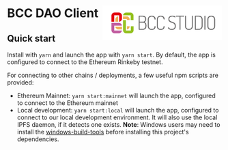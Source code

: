 # BCC DAO Client <a href="https://bccstudio.biz/"><img align="right" src="src\assets\logo.png" height="80px" /></a>


## Quick start

Install with `yarn` and launch the app with `yarn start`. By default, the app is configured to connect to the Ethereum Rinkeby testnet.

For connecting to other chains / deployments, a few useful npm scripts are provided:

- Ethereum Mainnet: `yarn start:mainnet` will launch the app, configured to connect to the Ethereum mainnet
- Local development: `yarn start:local` will launch the app, configured to connect to our local development environment. It will also use the local IPFS daemon, if it detects one exists. 
**Note**: Windows users may need to install the [windows-build-tools](https://www.npmjs.com/package/windows-build-tools) before installing this project's dependencies.

